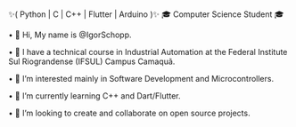 ✨( Python | C | C++ | Flutter | Arduino )✨
🎓  Computer Science Student 🎓

• 👋 Hi, My name is @IgorSchopp.

• 🤖 I have a technical course in Industrial Automation at the Federal Institute Sul Riograndense (IFSUL) Campus Camaquã.

• 🦾 I’m interested mainly in Software Development and Microcontrollers. 

• 📱 I’m currently learning C++ and Dart/Flutter.

• 💞️ I’m looking to create and collaborate on open source projects.
<!---
IgorSchopp/IgorSchopp is a ✨ special ✨ repository because its `README.md` (this file) appears on your GitHub profile.
You can click the Preview link to take a look at your changes.
--->
